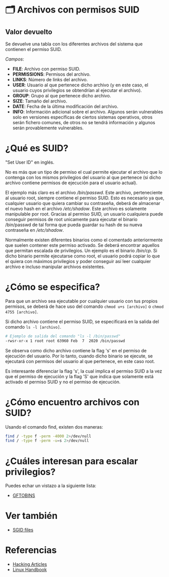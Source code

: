 # 🗂️ Archivos con permisos SUID

## Valor devuelto
Se devuelve una tabla con los diferentes archivos del sistema que contienen el permiso SUID.

*Campos*:
- **FILE**: Archivo con permiso SUID.
- **PERMISSIONS**: Permisos del archivo.
- **LINKS**: Número de links del archivo.
- **USER**: Usuario al que pertenece dicho archivo (y en este caso, el usuario cuyos privilegios se obtendrían al ejecutar el archivo).
- **GROUP**: Grupo al que pertenece dicho archivo.
- **SIZE**: Tamaño del archivo.
- **DATE**: Fecha de la última modificación del archivo.
- **INFO**: Información adicional sobre el archivo. Algunos serán vulnerables solo en versiones específicas de ciertos sistemas operativos, otros serán fichero comunes, de otros no se tendrá información y algunos serán provablemente vulnerables.

# ¿Qué es SUID?
"Set User ID" en inglés.

No es más que un tipo de permiso el cual permite ejecutar el archivo que lo contenga con los mismos privilegios del usuario al que pertenece (si dicho archivo contiene permisos de ejecución para el usuario actual).

El ejemplo más claro es el archivo */bin/passwd*. Este archivo, perteneciente al usuario root, siempre contiene el permiso SUID. Esto es necesario ya que, cualquier usuario que quiera cambiar su contraseña, deberá de almacenar el nuevo hash en el archivo */etc/shadow*. Este archivo es solamente manipulable por root. Gracias al permiso SUID, un usuario cualquiera puede conseguir permisos de root unicamente para ejecutar el binario /bin/passwd de tal forma que pueda guardar su hash de su nueva contraseña en */etc/shadow*.

Normalmente existen diferentes binarios como el comentado anteriormente que suelen contener este permiso activado. Se deberá encontrar aquellos que permitan escalada de privilegios. Un ejemplo es el binario */bin/cp*. Si dicho binario permite ejecutarse como root, el usuario podrá copiar lo que el quiera con máximos privilegios y poder conseguir así leer cualquier archivo e incluso manipular archivos existentes.

# ¿Cómo se especifica?
Para que un archivo sea ejecutable por cualquier usuario con tus propios permisos, se deberá de hace uso del comando `chmod u+s [archivo]` o `chmod 4755 [archivo]`.

Si dicho archivo contiene el permiso SUID, se especificará en la salida del comando `ls -l [archivo]`.
```bash
# Ejemplo de salida del comando "ls -l /bin/passwd"
-rwsr-xr-x 1 root root 63960 Feb  7  2020 /bin/passwd
```

Se observa como dicho archivo contiene la flag 's' en el permiso de ejecución del usuario. Por lo tanto, cuando dicho binario se ejecute, se ejecutará con permisos del usuario al que pertenece, en este caso root.

Es interesante diferenciar la flag 's', la cual implica el permiso SUID a la vez que el permiso de ejecución y la flag 'S' que indica que solamente está activado el permiso SUID y no el permiso de ejecución.

# ¿Cómo encuentro archivos con SUID?
Usando el comando find, existen dos maneras:
```bash
find / -type f -perm -4000 2>/dev/null
find / -type f -perm -u=s 2>/dev/null
```

# ¿Cuáles interesan para escalar privilegios?
Puedes echar un vistazo a la siguiente lista:
- [GFTOBINS](https://gtfobins.github.io/#+suid)

# Ver también
- [SGID files](SGID)

# Referencias
- [Hacking Articles](https://www.hackingarticles.in/linux-privilege-escalation-using-suid-binaries/)
- [Linux Handbook](https://linuxhandbook.com/suid-sgid-sticky-bit/)